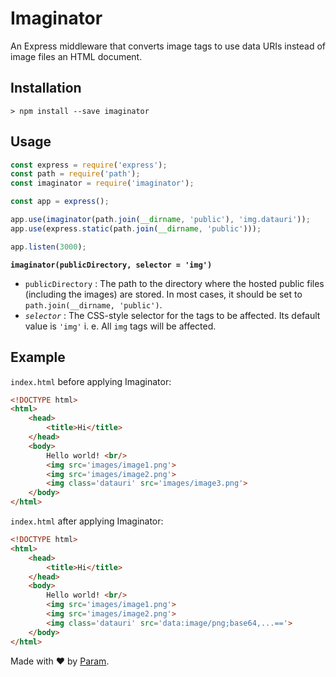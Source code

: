 # Imaginator
An Express middleware that converts image tags to use data URIs instead of image files an HTML document.

## Installation
```
> npm install --save imaginator
```

## Usage
``` javascript
const express = require('express');
const path = require('path');
const imaginator = require('imaginator');

const app = express();

app.use(imaginator(path.join(__dirname, 'public'), 'img.datauri'));
app.use(express.static(path.join(__dirname, 'public')));

app.listen(3000);
```

**`imaginator(publicDirectory, selector = 'img')`**

- `publicDirectory` : The path to the directory where the hosted public files (including the images) are stored. In most cases, it should be set to `path.join(__dirname, 'public')`.
 - _`selector`_ : The CSS-style selector for the tags to be affected. Its default value is `'img'` i. e. All `img` tags will be affected.

## Example

`index.html` before applying Imaginator:
``` html
<!DOCTYPE html>
<html>
	<head>
		<title>Hi</title>
	</head>
	<body>
		Hello world! <br/>
		<img src='images/image1.png'>
		<img src='images/image2.png'>
		<img class='datauri' src='images/image3.png'>
	</body>
</html>
```

`index.html` after applying Imaginator:
``` html
<!DOCTYPE html>
<html>
	<head>
		<title>Hi</title>
	</head>
	<body>
		Hello world! <br/>
		<img src='images/image1.png'>
		<img src='images/image2.png'>
		<img class='datauri' src='data:image/png;base64,...=='>
	</body>
</html>
```

Made with ❤ by [Param](http://www.paramsid.com).